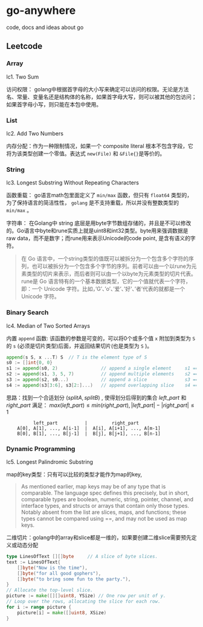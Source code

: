 # go-anywhere
code, docs and ideas about go


## 

## Leetcode

### Array
lc1. Two Sum  

访问权限： golang中根据首字母的大小写来确定可以访问的权限。无论是方法名、常量、变量名还是结构体的名称，如果首字母大写，则可以被其他的包访问；如果首字母小写，则只能在本包中使用。

### List
lc2. Add Two Numbers

内存分配：作为一种限制情况，如果一个 composite literal 根本不包含字段，它将为该类型创建一个零值。表达式 `new(File)` 和 `&File{}`是等价的。

### String

lc3. Longest Substring Without Repeating Characters

函数重载： go语言math包里面定义了 `min/max` 函数，但只有 `float64` 类型的，为了保持语言的简洁性性， `golang` 是不支持重载，所以并没有整数类型的 `min/max` 。

字符串： 在Golang中 string 底层是用byte字节数组存储的，并且是不可以修改的。Go语言中byte和rune实质上就是uint8和int32类型。byte用来强调数据是raw data，而不是数字；而rune用来表示Unicode的code point, 是含有语义的字符。

>在 Go 语言中，一个string类型的值既可以被拆分为一个包含多个字符的序列，也可以被拆分为一个包含多个字节的序列。前者可以由一个以rune为元素类型的切片来表示，而后者则可以由一个以byte为元素类型的切片代表。 rune是 Go 语言特有的一个基本数据类型，它的一个值就代表一个字符，即：一个 Unicode 字符。比如，’G’、’o’、’爱’、’好’、’者’代表的就都是一个 Unicode 字符。

### Binary Search

lc4. Median of Two Sorted Arrays

内置 `append` 函数: 该函数的参数是可变的，可以将0个或多个值 `x` 附加到类型为 `S` 的 `s` (必须是切片类型)后面，并返回结果切片(也是类型为 `S` )。

```go
append(s S, x ...T) S  // T is the element type of S
s0 := []int{0, 0}
s1 := append(s0, 2)                // append a single element     s1 == []int{0, 0, 2}
s2 := append(s1, 3, 5, 7)          // append multiple elements    s2 == []int{0, 0, 2, 3, 5, 7}
s3 := append(s2, s0...)            // append a slice              s3 == []int{0, 0, 2, 3, 5, 7, 0, 0}
s4 := append(s3[3:6], s3[2:]...)   // append overlapping slice    s4 == []int{3, 5, 7, 2, 3, 5, 7, 0, 0}
```
思路：找到一个合适划分 $(splitA, splitB)$ , 使得划分后得到的集合 $left\_part$ 和 $right\_part$ 满足： $max(left\_part) \le min(right\_part), |left\_part| - |right\_part| \le 1$
```
          left_part          |         right_part
    A[0], A[1], ..., A[i-1]  |  A[i], A[i+1], ..., A[m-1]
    B[0], B[1], ..., B[j-1]  |  B[j], B[j+1], ..., B[n-1]
```

### Dynamic Programming

lc5. Longest Palindromic Substring

map的key类型：只有可以比较的类型才能作为map的key, 

> As mentioned earlier, map keys may be of any type that is comparable. The language spec defines this precisely, but in short, comparable types are boolean, numeric, string, pointer, channel, and interface types, and structs or arrays that contain only those types. Notably absent from the list are slices, maps, and functions; these types cannot be compared using ==, and may not be used as map keys.


二维切片：golang中的array和slice都是一维的，如果要创建二维slice需要预先定义或动态分配

```go
type LinesOfText [][]byte     // A slice of byte slices.
text := LinesOfText{
	[]byte("Now is the time"),
	[]byte("for all good gophers"),
	[]byte("to bring some fun to the party."),
}
// Allocate the top-level slice.
picture := make([][]uint8, YSize) // One row per unit of y.
// Loop over the rows, allocating the slice for each row.
for i := range picture {
	picture[i] = make([]uint8, XSize)
}
```